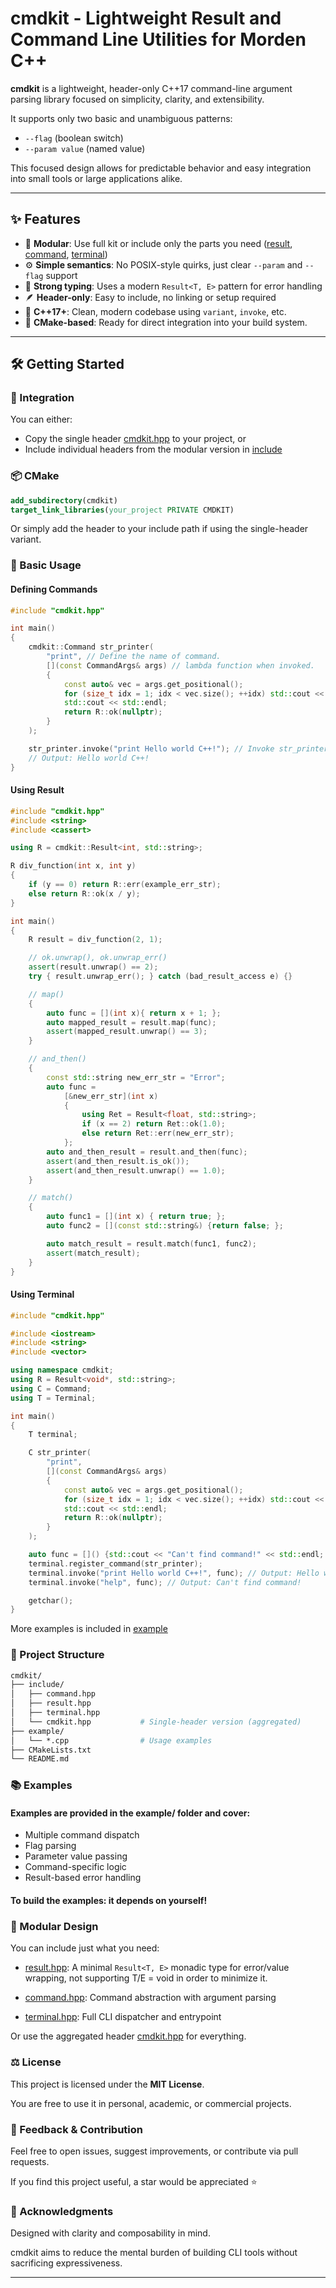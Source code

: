 # cmdkit - Lightweight Result and Command Line Utilities for Morden C++

**cmdkit** is a lightweight, header-only C++17 command-line argument parsing library focused on simplicity, clarity, and extensibility.

It supports only two basic and unambiguous patterns:

- `--flag` (boolean switch)
- `--param value` (named value)

This focused design allows for predictable behavior and easy integration into small tools or large applications alike.

---

## ✨ Features

- 🧩 **Modular**: Use full kit or include only the parts you need ([result](include/result.hpp), [command](include/command.hpp), [terminal](include/terminal.hpp))
- ⚙️ **Simple semantics**: No POSIX-style quirks, just clear `--param` and `--flag` support
- 🎯 **Strong typing**: Uses a modern `Result<T, E>` pattern for error handling
- 🪶 **Header-only**: Easy to include, no linking or setup required
- 🧠 **C++17+**: Clean, modern codebase using `variant`, `invoke`, etc.
- 📂 **CMake-based**: Ready for direct integration into your build system.

---

## 🛠️ Getting Started

### 🔗 Integration

You can either:

- Copy the single header [cmdkit.hpp](include/cmdkit.hpp) to your project, or
- Include individual headers from the modular version in [include](include)

### 📦 CMake

```cmake
add_subdirectory(cmdkit)
target_link_libraries(your_project PRIVATE CMDKIT)
```

Or simply add the header to your include path if using the single-header variant.

### 🧪 Basic Usage

#### Defining Commands

```cpp
#include "cmdkit.hpp"

int main()
{
    cmdkit::Command str_printer(
		"print", // Define the name of command.
		[](const CommandArgs& args) // lambda function when invoked.
		{
			const auto& vec = args.get_positional();
			for (size_t idx = 1; idx < vec.size(); ++idx) std::cout << vec[idx] << " ";
			std::cout << std::endl;
			return R::ok(nullptr);
		}
	);

    str_printer.invoke("print Hello world C++!"); // Invoke str_printer
    // Output: Hello world C++!
}
```

#### Using Result

```cpp
#include "cmdkit.hpp"
#include <string>
#include <cassert>

using R = cmdkit::Result<int, std::string>;

R div_function(int x, int y)
{
	if (y == 0) return R::err(example_err_str);
	else return R::ok(x / y);
}

int main()
{
    R result = div_function(2, 1);

    // ok.unwrap(), ok.unwrap_err()
	assert(result.unwrap() == 2);
	try { result.unwrap_err(); } catch (bad_result_access e) {}

    // map()
	{
		auto func = [](int x){ return x + 1; };
		auto mapped_result = result.map(func);
		assert(mapped_result.unwrap() == 3);
	}

    // and_then()
	{
		const std::string new_err_str = "Error";
		auto func = 
			[&new_err_str](int x)
			{
				using Ret = Result<float, std::string>;
				if (x == 2) return Ret::ok(1.0);
				else return Ret::err(new_err_str);
			};
		auto and_then_result = result.and_then(func);
		assert(and_then_result.is_ok());
		assert(and_then_result.unwrap() == 1.0);
	}

	// match()
	{
		auto func1 = [](int x) { return true; };
		auto func2 = [](const std::string&) {return false; };

		auto match_result = result.match(func1, func2);
		assert(match_result);
	}
}
```

#### Using Terminal

```cpp
#include "cmdkit.hpp"

#include <iostream>
#include <string>
#include <vector>

using namespace cmdkit;
using R = Result<void*, std::string>;
using C = Command;
using T = Terminal;

int main()
{
	T terminal;

	C str_printer(
		"print",
		[](const CommandArgs& args)
		{
			const auto& vec = args.get_positional();
			for (size_t idx = 1; idx < vec.size(); ++idx) std::cout << vec[idx] << " ";
			std::cout << std::endl;
			return R::ok(nullptr);
		}
	);

	auto func = []() {std::cout << "Can't find command!" << std::endl; };
	terminal.register_command(str_printer);
	terminal.invoke("print Hello world C++!", func); // Output: Hello world C++!
	terminal.invoke("help", func); // Output: Can't find command!

	getchar();
}
```

More examples is included in [example](example)

### 📁 Project Structure
```makefile
cmdkit/
├── include/
│   ├── command.hpp
│   ├── result.hpp
│   ├── terminal.hpp
│   └── cmdkit.hpp           # Single-header version (aggregated)
├── example/
│   └── *.cpp                # Usage examples
├── CMakeLists.txt
└── README.md
```

### 📚 Examples

#### Examples are provided in the example/ folder and cover:

- Multiple command dispatch
- Flag parsing
- Parameter value passing
- Command-specific logic
- Result-based error handling

#### To build the examples: it depends on yourself!

### 🧩 Modular Design

You can include just what you need:

- [result.hpp](include/result.hpp): A minimal `Result<T, E>` monadic type for error/value wrapping, not supporting T/E = void in order to minimize it.

- [command.hpp](include/command.hpp): Command abstraction with argument parsing

- [terminal.hpp](include/terminal.hpp): Full CLI dispatcher and entrypoint

Or use the aggregated header [cmdkit.hpp](include/cmdkit.hpp) for everything.

### ⚖ License

This project is licensed under the **MIT License**.

You are free to use it in personal, academic, or commercial projects.

### 💬 Feedback & Contribution

Feel free to open issues, suggest improvements, or contribute via pull requests.

If you find this project useful, a star would be appreciated ⭐

### 🙌 Acknowledgments

Designed with clarity and composability in mind.

cmdkit aims to reduce the mental burden of building CLI tools without sacrificing expressiveness.

---